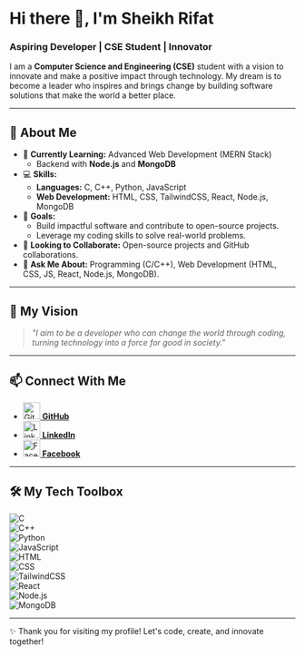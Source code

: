 # Hi there 👋, I'm Sheikh Rifat  
### Aspiring Developer | CSE Student | Innovator  

I am a **Computer Science and Engineering (CSE)** student with a vision to innovate and make a positive impact through technology. My dream is to become a leader who inspires and brings change by building software solutions that make the world a better place.

---

## 🚀 About Me  
- 🌱 **Currently Learning:** Advanced Web Development (MERN Stack)  
  - Backend with **Node.js** and **MongoDB**  
- 💻 **Skills:**  
  - **Languages:** C, C++, Python, JavaScript  
  - **Web Development:** HTML, CSS, TailwindCSS, React, Node.js, MongoDB  
- 🎯 **Goals:**  
  - Build impactful software and contribute to open-source projects.  
  - Leverage my coding skills to solve real-world problems.  
- 🤝 **Looking to Collaborate:** Open-source projects and GitHub collaborations.  
- 💬 **Ask Me About:** Programming (C/C++), Web Development (HTML, CSS, JS, React, Node.js, MongoDB).  

---

## 🌟 My Vision  
> *"I aim to be a developer who can change the world through coding, turning technology into a force for good in society."*

---

## 📫 Connect With Me  
- [<img src='https://cdn.jsdelivr.net/npm/simple-icons@3.0.1/icons/github.svg' alt='GitHub' height='30'> **GitHub**](https://github.com/MRS028)  
- [<img src='https://cdn.jsdelivr.net/npm/simple-icons@3.0.1/icons/linkedin.svg' alt='LinkedIn' height='30'> **LinkedIn**](https://www.linkedin.com/in/sheikh-rifat-426ab0294/)  
- [<img src='https://cdn.jsdelivr.net/npm/simple-icons@3.0.1/icons/facebook.svg' alt='Facebook' height='30'> **Facebook**](https://www.facebook.com/sheikh.rifat.28)  

---

## 🛠️ My Tech Toolbox  
![C](https://img.shields.io/badge/-C-00599C?logo=c&logoColor=white&style=flat)  
![C++](https://img.shields.io/badge/-C++-00599C?logo=cplusplus&logoColor=white&style=flat)  
![Python](https://img.shields.io/badge/-Python-3776AB?logo=python&logoColor=white&style=flat)  
![JavaScript](https://img.shields.io/badge/-JavaScript-F7DF1E?logo=javascript&logoColor=black&style=flat)  
![HTML](https://img.shields.io/badge/-HTML5-E34F26?logo=html5&logoColor=white&style=flat)  
![CSS](https://img.shields.io/badge/-CSS3-1572B6?logo=css3&logoColor=white&style=flat)  
![TailwindCSS](https://img.shields.io/badge/-TailwindCSS-38B2AC?logo=tailwind-css&logoColor=white&style=flat)  
![React](https://img.shields.io/badge/-React-61DAFB?logo=react&logoColor=black&style=flat)  
![Node.js](https://img.shields.io/badge/-Node.js-339933?logo=node-dot-js&logoColor=white&style=flat)  
![MongoDB](https://img.shields.io/badge/-MongoDB-47A248?logo=mongodb&logoColor=white&style=flat)  

---

✨ Thank you for visiting my profile! Let's code, create, and innovate together!  
